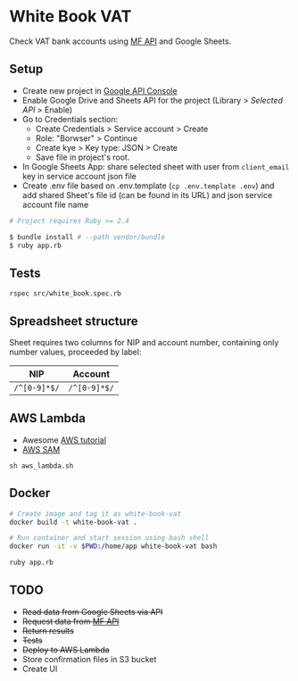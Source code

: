 # White Book VAT

Check VAT bank accounts using [MF API](https://www.gov.pl/web/kas/api-wykazu-podatnikow-vat) and Google Sheets.

## Setup

- Create new project in [Google API Console](https://console.developers.google.com/)
- Enable Google Drive and Sheets API for the project (Library > _Selected API_ > Enable)
- Go to Credentials section:
  - Create Credentials > Service account > Create
  - Role: "Borwser" > Continue
  - Create kye > Key type: JSON > Create
  - Save file in project's root.
- In Google Sheets App: share selected sheet with user from `client_email` key in service account json file
- Create .env file based on .env.template (`cp .env.template .env`) and add shared Sheet's file id (can be found in its URL) and json service account file name

```Bash
# Project requires Ruby >= 2.4

$ bundle install # --path vendor/bundle
$ ruby app.rb
```

## Tests

```
rspec src/white_book.spec.rb
```

## Spreadsheet structure

Sheet requires two columns for NIP and account number, containing only number values, proceeded by label:

| NIP          | Account      |
| ------------ | ------------ |
| `/^[0-9]*$/` | `/^[0-9]*$/` |

## AWS Lambda

- Awesome [AWS tutorial](https://aws.amazon.com/blogs/compute/announcing-ruby-support-for-aws-lambda/)
- [AWS SAM](https://docs.aws.amazon.com/serverless-application-model/latest/developerguide/serverless-sam-cli-install.html)

```
sh aws_lambda.sh
```

## Docker

```Bash
# Create image and tag it as white-book-vat
docker build -t white-book-vat .

# Run container and start session using bash shell
docker run -it -v $PWD:/home/app white-book-vat bash

ruby app.rb
```

## TODO

- ~~Read data from Google Sheets via API~~
- ~~Request data from [MF API](https://wl-api.mf.gov.pl/)~~
- ~~Return results~~
- ~~Tests~~
- ~~Deploy to AWS Lambda~~
- Store confirmation files in S3 bucket
- Create UI

